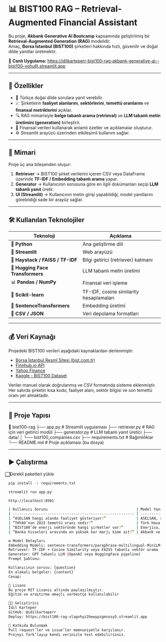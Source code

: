 # 📊 BIST100 RAG – Retrieval-Augmented Financial Assistant

Bu proje, **Akbank Generative AI Bootcamp** kapsamında geliştirilmiş bir **Retrieval-Augmented Generation (RAG)** modelidir.  
Amaç, **Borsa İstanbul (BIST100)** şirketleri hakkında hızlı, güvenilir ve doğal dilde yanıtlar üretmektir.

🔗 **Canlı Uygulama:** https://idilkarteperr-bist100-rag-akbank-generative-ai--bist100-vohu6j.streamlit.app

---

## 🚀 Özellikler

- 💬 Türkçe doğal dilde sorulara yanıt verebilir.  
- 📈 Şirketlerin **faaliyet alanlarını**, **sektörlerini**, **temettü oranlarını** ve **finansal metriklerini** açıklar.  
- 🔍 RAG mimarisiyle **belge tabanlı arama (retrieval)** ve **LLM tabanlı metin üretimini (generation)** birleştirir.  
- 🧠 Finansal verileri kullanarak anlamlı özetler ve açıklamalar oluşturur.  
- ⚙️ Streamlit arayüzü üzerinden etkileşimli kullanım sağlar.

---

## 🧩 Mimari

Proje üç ana bileşenden oluşur:

1. **Retriever** → BIST100 şirket verilerini içeren CSV veya DataFrame üzerinde **TF-IDF / Embedding tabanlı arama** yapar.  
2. **Generator** → Kullanıcının sorusuna göre en ilgili dokümanları seçip **LLM tabanlı yanıt** üretir.  
3. **UI (Streamlit)** → Kullanıcının metin girişi yapabildiği, model yanıtlarını görebildiği sade bir arayüz sağlar.

---

## 🛠️ Kullanılan Teknolojiler

| Teknoloji | Açıklama |
|------------|-----------|
| 🐍 **Python** | Ana geliştirme dili |
| 💬 **Streamlit** | Web arayüzü |
| 🔎 **Haystack / FAISS / TF-IDF** | Bilgi getirici (retriever) katmanı |
| 🤖 **Hugging Face Transformers** | LLM tabanlı metin üretimi |
| 📊 **Pandas / NumPy** | Finansal veri işleme |
| 🧮 **Scikit-learn** | TF-IDF, cosine similarity hesaplamaları |
| 🧠 **SentenceTransformers** | Embedding üretimi |
| 💾 **CSV / JSON** | Veri depolama formatları |

---

## 💰 Veri Kaynağı

Projedeki BIST100 verileri aşağıdaki kaynaklardan derlenmiştir:

- [Borsa İstanbul Resmî Sitesi (bist.com.tr)](https://www.borsaistanbul.com)
- [Finnhub.io API](https://finnhub.io)
- [Yahoo Finance](https://finance.yahoo.com)
- [Kaggle - BIST100 Dataset](https://www.kaggle.com)

Veriler manuel olarak doğrulanmış ve CSV formatında sisteme eklenmiştir.  
Her satırda şirketin kısa kodu, faaliyet alanı, sektör bilgisi ve son temettü oranı yer almaktadır.

---

## 📂 Proje Yapısı

📁 bist100-rag
├── app.py # Streamlit uygulaması
├── retriever.py # RAG için veri getirici modül
├── generator.py # LLM tabanlı yanıt üretici
├── data/
│ └── bist100_companies.csv
├── requirements.txt # Bağımlılıklar
└── README.md # Proje açıklaması (bu dosya)


---

## ▶️ Çalıştırma

⃣ Gerekli paketleri yükle
```bash
pip install -r requirements.txt

streamlit run app.py

http://localhost:8501

| Kullanıcı Sorusu                                         | Model Yanıtı (örnek)                                                        |
| -------------------------------------------------------- | --------------------------------------------------------------------------- |
| “ASELSAN hangi alanda faaliyet gösteriyor?”              | ASELSAN, savunma sanayi ve elektronik sistemler alanında faaliyet gösterir. |
| “THYAO’nun 2023 temettü oranı nedir?”                    | Türk Hava Yolları, 2023 yılında %12,5 temettü dağıtmıştır.                  |
| “BIST100’de enerji sektöründe hangi şirketler var?”      | Enerjisa, Aksa Enerji, Zorlu Enerji gibi şirketler listelenir.              |
| “Banka hisseleri arasında en yüksek kar marjı kime ait?” | Akbank ve Garanti BBVA öne çıkmaktadır.                                     |

⚙️ Model Detayları
Embedding Modeli: sentence-transformers/paraphrase-multilingual-MiniLM-L12-v2
Retriever: TF-IDF + Cosine Similarity veya FAISS tabanlı vektör arama
Generator: GPT tabanlı LLM (OpenAI veya HuggingFace pipeline)
Prompt Şablonu:

Kullanıcının sorusu: {question}
En alakalı belgeler: {context}
Cevap: 

🧾 Lisans
Bu proje MIT Lisansı altında paylaşılmıştır.
Eğitim ve araştırma amaçlı serbestçe kullanılabilir

👩‍💻 Geliştirici
İdil Karteper
GitHub: @idilkarteperr
Deploy: https://bist100-rag-vlagvhyz2hewypzgmsosy5.streamlit.app

🌟 Katkıda Bulunmak
Pull request’ler ve issue’lar memnuniyetle karşılanır.
Projeyi fork’layıp kendi verinizle test edebilirsiniz.


